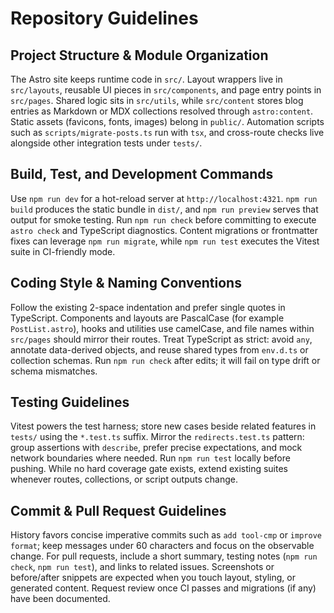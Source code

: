 # Repository Guidelines

## Project Structure & Module Organization
The Astro site keeps runtime code in `src/`. Layout wrappers live in `src/layouts`, reusable UI pieces in `src/components`, and page entry points in `src/pages`. Shared logic sits in `src/utils`, while `src/content` stores blog entries as Markdown or MDX collections resolved through `astro:content`. Static assets (favicons, fonts, images) belong in `public/`. Automation scripts such as `scripts/migrate-posts.ts` run with `tsx`, and cross-route checks live alongside other integration tests under `tests/`.

## Build, Test, and Development Commands
Use `npm run dev` for a hot-reload server at `http://localhost:4321`. `npm run build` produces the static bundle in `dist/`, and `npm run preview` serves that output for smoke testing. Run `npm run check` before committing to execute `astro check` and TypeScript diagnostics. Content migrations or frontmatter fixes can leverage `npm run migrate`, while `npm run test` executes the Vitest suite in CI-friendly mode.

## Coding Style & Naming Conventions
Follow the existing 2-space indentation and prefer single quotes in TypeScript. Components and layouts are PascalCase (for example `PostList.astro`), hooks and utilities use camelCase, and file names within `src/pages` should mirror their routes. Treat TypeScript as strict: avoid `any`, annotate data-derived objects, and reuse shared types from `env.d.ts` or collection schemas. Run `npm run check` after edits; it will fail on type drift or schema mismatches.

## Testing Guidelines
Vitest powers the test harness; store new cases beside related features in `tests/` using the `*.test.ts` suffix. Mirror the `redirects.test.ts` pattern: group assertions with `describe`, prefer precise expectations, and mock network boundaries where needed. Run `npm run test` locally before pushing. While no hard coverage gate exists, extend existing suites whenever routes, collections, or script outputs change.

## Commit & Pull Request Guidelines
History favors concise imperative commits such as `add tool-cmp` or `improve format`; keep messages under 60 characters and focus on the observable change. For pull requests, include a short summary, testing notes (`npm run check`, `npm run test`), and links to related issues. Screenshots or before/after snippets are expected when you touch layout, styling, or generated content. Request review once CI passes and migrations (if any) have been documented.
